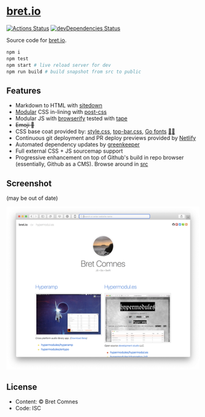 # [bret.io](https://www.bret.io)

[![Actions Status](https://github.com/bcomnes/bret.io/workflows/tests/badge.svg)](https://github.com/bcomnes/bret.io/actions)
[![devDependencies Status](https://david-dm.org/bcomnes/bret.io/dev-status.svg)](https://david-dm.org/bcomnes/bret.io?type=dev)

Source code for [bret.io](https://www.bret.io).

```sh
npm i
npm test
npm start # live reload server for dev
npm run build # build snapshot from src to public
```

## Features

- Markdown to HTML with [sitedown](https://github.com/hypermodules/sitedown)
- [Modular](https://github.com/bcomnes/bret.io/blob/master/postcss.config.js#L5-L10) CSS in-lining with [post-css](https://github.com/postcss/postcss)
- Modular JS with [browserify](http://browserify.org) tested with [tape](https://github.com/substack/tape)
- ~~Emoji 🐴~~
- CSS base coat provided by: [style.css](https://github.com/ungoldman/style.css), [top-bar.css](https://github.com/ungoldman/top-bar.css), [Go fonts](https://blog.golang.org/go-fonts) [👨‍🎨](https://ungoldman.com)
- Continuous git deployment and PR deploy previews provided by [Netlify](https://www.netlify.com)
- Automated dependency updates by [greenkeeper](https://greenkeeper.io)
- Full external CSS + JS sourcemap support
- Progressive enhancement on top of Github's build in repo browser (essentially, Github as a CMS). Browse around in [src](/src)

## Screenshot

(may be out of date)

![screenshot](screenshot.png)

## License

- Content: © Bret Comnes
- Code: ISC

